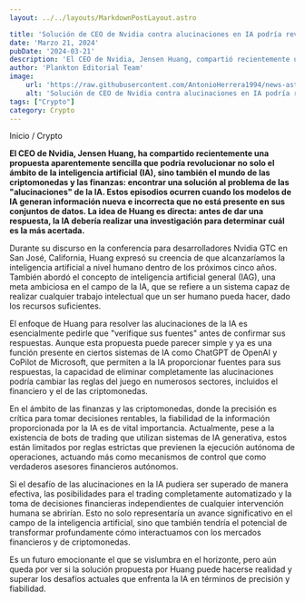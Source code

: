 ```yaml
---
layout: ../../layouts/MarkdownPostLayout.astro

title: 'Solución de CEO de Nvidia contra alucinaciones en IA podría revolucionar el cripto'
date: 'Marzo 21, 2024'
pubDate: '2024-03-21'
description: 'El CEO de Nvidia, Jensen Huang, compartió recientemente una propuesta sencilla que podría revolucionar el ámbito de la IA y de las criptomonedas.'
author: 'Plankton Editorial Team'
image:
    url: 'https://raw.githubusercontent.com/AntonioHerrera1994/news-astro/master/src/assets/crypto/crypto25.webp'
    alt: 'Solución de CEO de Nvidia contra alucinaciones en IA podría revolucionar el cripto'
tags: ["Crypto"]
category: Crypto
---
```


<span><a href="/" style="text-decoration:none;color:#0F1416">Inicio</a> / <a href="/crypto" style="text-decoration:none;color:#0F1416">Crypto</a></span>


<p style="font-weight: bold;">El CEO de Nvidia, Jensen Huang, ha compartido recientemente una propuesta aparentemente sencilla que podría revolucionar no solo el ámbito de la inteligencia artificial (IA), sino también el mundo de las criptomonedas y las finanzas: encontrar una solución al problema de las "alucinaciones" de la IA. Estos episodios ocurren cuando los modelos de IA generan información nueva e incorrecta que no está presente en sus conjuntos de datos. La idea de Huang es directa: antes de dar una respuesta, la IA debería realizar una investigación para determinar cuál es la más acertada.</p>

Durante su discurso en la conferencia para desarrolladores Nvidia GTC en San José, California, Huang expresó su creencia de que alcanzaríamos la inteligencia artificial a nivel humano dentro de los próximos cinco años. También abordó el concepto de inteligencia artificial general (IAG), una meta ambiciosa en el campo de la IA, que se refiere a un sistema capaz de realizar cualquier trabajo intelectual que un ser humano pueda hacer, dado los recursos suficientes.

El enfoque de Huang para resolver las alucinaciones de la IA es esencialmente pedirle que "verifique sus fuentes" antes de confirmar sus respuestas. Aunque esta propuesta puede parecer simple y ya es una función presente en ciertos sistemas de IA como ChatGPT de OpenAI y CoPilot de Microsoft, que permiten a la IA proporcionar fuentes para sus respuestas, la capacidad de eliminar completamente las alucinaciones podría cambiar las reglas del juego en numerosos sectores, incluidos el financiero y el de las criptomonedas.

En el ámbito de las finanzas y las criptomonedas, donde la precisión es crítica para tomar decisiones rentables, la fiabilidad de la información proporcionada por la IA es de vital importancia. Actualmente, pese a la existencia de bots de trading que utilizan sistemas de IA generativa, estos están limitados por reglas estrictas que previenen la ejecución autónoma de operaciones, actuando más como mecanismos de control que como verdaderos asesores financieros autónomos.

Si el desafío de las alucinaciones en la IA pudiera ser superado de manera efectiva, las posibilidades para el trading completamente automatizado y la toma de decisiones financieras independientes de cualquier intervención humana se abrirían. Esto no solo representaría un avance significativo en el campo de la inteligencia artificial, sino que también tendría el potencial de transformar profundamente cómo interactuamos con los mercados financieros y de criptomonedas.

Es un futuro emocionante el que se vislumbra en el horizonte, pero aún queda por ver si la solución propuesta por Huang puede hacerse realidad y superar los desafíos actuales que enfrenta la IA en términos de precisión y fiabilidad.
